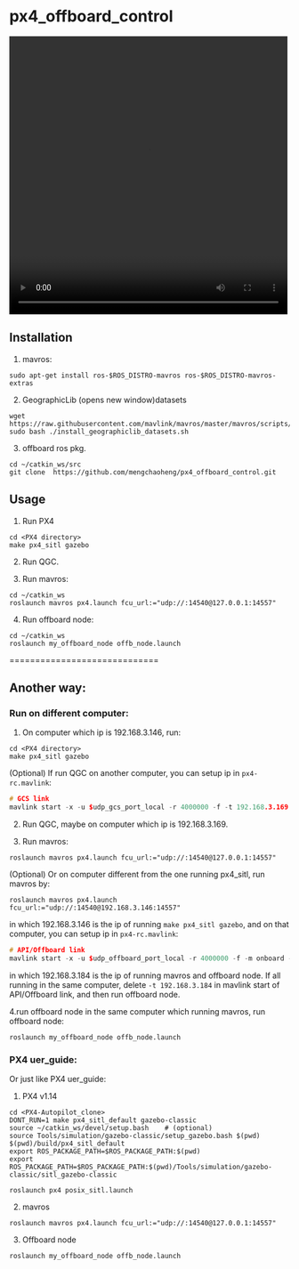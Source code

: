 # px4_offboard_control
<video width="500" height="500" controls>
    <source src="/config/demo.mov" type="video/mp4">
</video>

## Installation
1. mavros:
```
sudo apt-get install ros-$ROS_DISTRO-mavros ros-$ROS_DISTRO-mavros-extras
```
2. GeographicLib (opens new window)datasets
```
wget https://raw.githubusercontent.com/mavlink/mavros/master/mavros/scripts/install_geographiclib_datasets.sh
sudo bash ./install_geographiclib_datasets.sh   
```
3. offboard ros pkg.
```
cd ~/catkin_ws/src
git clone  https://github.com/mengchaoheng/px4_offboard_control.git
```

## Usage
1. Run PX4
```ConSole
cd <PX4 directory>
make px4_sitl gazebo
```
2. Run QGC.

3. Run mavros:
```
cd ~/catkin_ws
roslaunch mavros px4.launch fcu_url:="udp://:14540@127.0.0.1:14557"
```
4. Run offboard node:
```
cd ~/catkin_ws
roslaunch my_offboard_node offb_node.launch
```

=============================
## Another way:

### Run on different computer:

1. On computer which ip is 192.168.3.146, run:
```ConSole
cd <PX4 directory>
make px4_sitl gazebo
```
(Optional) If run QGC on another computer, you can setup ip in `px4-rc.mavlink`:
```cpp
# GCS link
mavlink start -x -u $udp_gcs_port_local -r 4000000 -f -t 192.168.3.169  #  IP of QGC, in the same LAN

```


2. Run QGC, maybe on computer which ip is 192.168.3.169.

3. Run mavros:

```
roslaunch mavros px4.launch fcu_url:="udp://:14540@127.0.0.1:14557"
```

(Optional) Or on computer different from the one running px4_sitl, run mavros by:
```
roslaunch mavros px4.launch fcu_url:="udp://:14540@192.168.3.146:14557"
```
in which 192.168.3.146 is the ip of running `make px4_sitl gazebo`, and on that computer, you can setup ip in `px4-rc.mavlink`:
```cpp
# API/Offboard link
mavlink start -x -u $udp_offboard_port_local -r 4000000 -f -m onboard -o $udp_offboard_port_remote -t 192.168.3.184 #  IP of mavros and offboard node
```
in which 192.168.3.184 is the ip of running mavros and offboard node.
If all running in the same computer, delete `-t 192.168.3.184` in mavlink start of API/Offboard link, and then run offboard node.

4.run offboard node
in the same computer which running mavros, run offboard node:
```
roslaunch my_offboard_node offb_node.launch
```
###  PX4 uer_guide:


Or just like PX4 uer_guide:
1. PX4 v1.14
```
cd <PX4-Autopilot_clone>
DONT_RUN=1 make px4_sitl_default gazebo-classic
source ~/catkin_ws/devel/setup.bash    # (optional)
source Tools/simulation/gazebo-classic/setup_gazebo.bash $(pwd) $(pwd)/build/px4_sitl_default
export ROS_PACKAGE_PATH=$ROS_PACKAGE_PATH:$(pwd)
export ROS_PACKAGE_PATH=$ROS_PACKAGE_PATH:$(pwd)/Tools/simulation/gazebo-classic/sitl_gazebo-classic

roslaunch px4 posix_sitl.launch
```
2.  mavros
```
roslaunch mavros px4.launch fcu_url:="udp://:14540@127.0.0.1:14557"
```

3. Offboard node
```
roslaunch my_offboard_node offb_node.launch
```